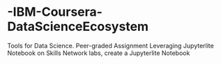# -IBM-Coursera-DataScienceEcosystem
Tools for Data Science. Peer-graded Assignment
Leveraging Jupyterlite Notebook on Skills Network labs, create a Jupyterlite Notebook 

